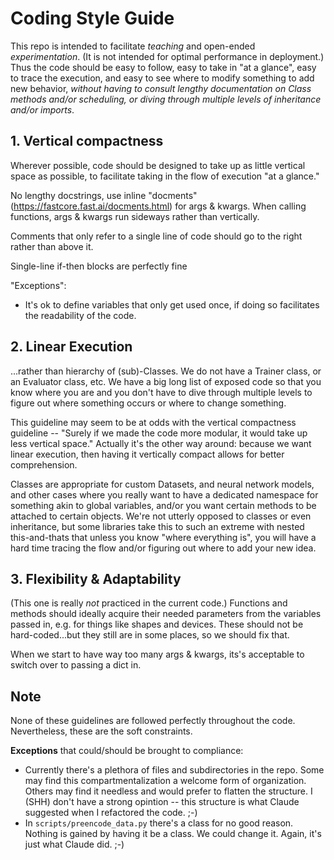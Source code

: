 # Coding Style Guide

This repo is intended to facilitate *teaching* and open-ended *experimentation*.  (It is not intended for optimal performance in deployment.) Thus the code should be easy to follow, easy to take in "at a glance", easy to trace the execution, and easy to see where to modify something to add new behavior, *without having to consult lengthy documentation on Class methods and/or scheduling, or diving through multiple levels of inheritance and/or imports*. 

## 1. Vertical compactness

Wherever possible, code  should be designed  to take up as little vertical space as possible, to facilitate taking in the flow of execution "at a glance." 

No lengthy docstrings, use inline "docments" (https://fastcore.fast.ai/docments.html) for args & kwargs. When calling functions, args & kwargs run sideways rather than vertically. 

Comments that only refer to a single line of code should go to the right rather than above it.

Single-line if-then blocks are perfectly fine

"Exceptions": 

- It's ok to define variables that only get used once, if doing so facilitates the readability of the code.  



## 2. Linear Execution

...rather than hierarchy of (sub)-Classes.  We do not have a Trainer class, or an Evaluator class, etc.  We have a big long list of exposed code so that you know where you are and you don't have to dive through multiple levels to figure out where something occurs or where to change something. 

This guideline may seem to be at odds with the vertical compactness guideline -- "Surely if we made the code more modular, it would take up less vertical space."  Actually it's the other way around: because we want linear execution, then having it vertically compact allows for better comprehension.

Classes are appropriate for custom Datasets, and neural network models, and other cases where you really want to have a dedicated namespace for something akin to global variables, and/or you want certain methods to be attached to certain objects.  We're not utterly opposed to classes or even inheritance, but some libraries take this to such an extreme with nested this-and-thats that unless you know "where everything is", you will have a hard time tracing the flow and/or figuring out where to add your new idea.



## 3. Flexibility & Adaptability

(This one is really *not* practiced in the current code.)  Functions and methods should ideally acquire their needed parameters from the variables passed in, e.g. for things like shapes and devices.  These should not be hard-coded...but they still are in some places, so we should fix that.  

When we start to have way too many args & kwargs, its's acceptable to switch over to passing a dict in. 



## Note

None of these guidelines are followed perfectly throughout the code.  Nevertheless, these are the soft constraints.

**Exceptions** that could/should be brought to compliance:

* Currently there's a plethora of files and subdirectories in the repo. Some may find this compartmentalization a welcome form of organization.  Others may find it needless and would prefer to flatten the structure. I (SHH) don't have a strong opintion -- this structure is what Claude suggested when I refactored the code. ;-) 
* In `scripts/preencode_data.py` there's a class for no good reason.  Nothing is gained by having it be a class. We could change it.  Again, it's just what Claude did. ;-) 

